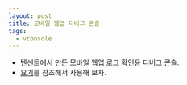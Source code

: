 ```yaml
---
layout: post
title: 모바일 웹앱 디버그 콘솔
tags:
  - vconsole
---
```


- 텐센트에서 만든 모바일 웹앱 로그 확인용 디버그 콘솔.
- [요기](https://github.com/Tencent/vConsole)를 참조해서 사용해 보자.
